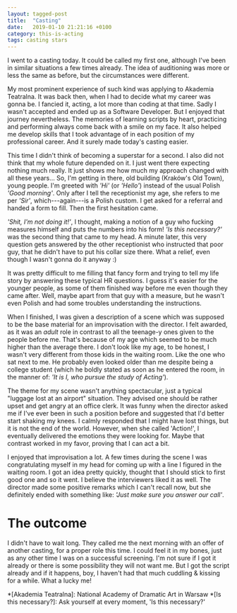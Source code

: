 ```yaml
---
layout: tagged-post
title:  "Casting"
date:   2019-01-10 21:21:16 +0100
category: this-is-acting
tags: casting stars
---
```

I went to a casting today. It could be called my first one, although I've been in similar situations a few times already. The idea of auditioning was more or less the same as before, but the circumstances were different.

My most prominent experience of such kind was applying to Akademia Teatralna. It was back then, when I had to decide what my career was gonna be. I fancied it, acting, a lot more than coding at that time. Sadly I wasn't accepted and ended up as a Software Developer. But I enjoyed that journey nevertheless. The memories of learning scripts by heart, practicing and performing always come back with a smile on my face. It also helped me develop skills that I took advantage of in each position of my professional career. And it surely made today's casting easier.

This time I didn't think of becoming a superstar for a second. I also did not think that my whole future depended on it. I just went there expecting nothing much really. It just shows me how much my approach changed with all these years... So, I'm getting in there, old building (Kraków's Old Town), young people. I'm greeted with _'Hi'_ (or _'Hello'_) instead of the usual Polish _'Good morning'_. Only after I tell the receptionist my age, she refers to me per _'Sir'_, which---again---is a Polish custom. I get asked for a referral and handed a form to fill. Then the first hesitation came.

_'Shit, I'm not doing it!'_, I thought, making a notion of a guy who fucking measures himself and puts the numbers into his form! _'Is this necessary?'_ was the second thing that came to my head. A minute later, this very question gets answered by the other receptionist who instructed that poor guy, that he didn't have to put his collar size there. What a relief, even though I wasn't gonna do it anyway :)

It was pretty difficult to me filling that fancy form and trying to tell my life story by answering these typical HR questions. I guess it's easier for the younger people, as some of them finished way before me even though they came after. Well, maybe apart from that guy with a measure, but he wasn't even Polish and had some troubles understanding the instructions.

When I finished, I was given a description of a scene which was supposed to be the base material for an improvisation with the director. I felt awarded, as it was an _adult_ role in contrast to all the teenage-y ones given to the people before me. That's because of my age which seemed to be much higher than the average there. I don't look like my age, to be honest, I wasn't very different from those kids in the waiting room. Like the one who sat next to me. He probably even looked older than me despite being a college student (which he boldly stated as soon as he entered the room, in the manner of: _'It is I, who pursue the study of Acting'_).

The theme for my scene wasn't anything spectacular, just a typical "luggage lost at an airport" situation. They advised one should be rather upset and get angry at an office clerk. It was funny when the director asked me if I've ever been in such a position before and suggested that I'd better start shaking my knees. I calmly responded that I might have lost things, but it is not the end of the world. However, when she called 'Action!', I eventually delivered the emotions they were looking for. Maybe that contrast worked in my favor, proving that I can act a bit.

I enjoyed that improvisation a lot. A few times during the scene I was congratulating myself in my head for coming up with a line I figured in the waiting room. I got an idea pretty quickly, thought that I should stick to first good one and so it went. I believe the interviewers liked it as well. The director made some positive remarks which I can't recall now, but she definitely ended with something like: _'Just make sure you answer our call'_.


The outcome
===========

I didn't have to wait long. They called me the next morning with an offer of another casting, for a proper role this time. I could feel it in my bones, just as any other time I was on a successful screening. I'm not sure if I got it already or there is some possibility they will not want me. But I got the script already and if it happens, boy, I haven't had that much cuddling & kissing for a while. What a lucky me!


*[Akademia Teatralna]: National Academy of Dramatic Art in Warsaw
*[Is this necessary?]: Ask yourself at every moment, 'Is this necessary?'
